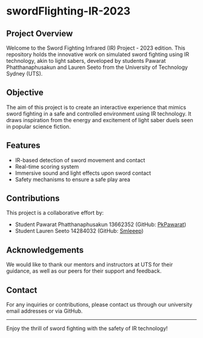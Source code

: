 # swordFlighting-IR-2023

## Project Overview
Welcome to the Sword Fighting Infrared (IR) Project - 2023 edition. This repository holds the innovative work on simulated sword fighting using IR technology, akin to light sabers, developed by students Pawarat Phatthanaphusakun and Lauren Seeto from the University of Technology Sydney (UTS).

## Objective
The aim of this project is to create an interactive experience that mimics sword fighting in a safe and controlled environment using IR technology. It draws inspiration from the energy and excitement of light saber duels seen in popular science fiction.

## Features
- IR-based detection of sword movement and contact
- Real-time scoring system
- Immersive sound and light effects upon sword contact
- Safety mechanisms to ensure a safe play area

## Contributions
This project is a collaborative effort by:
- Student Pawarat Phatthanaphusakun 13662352 (GitHub: [PkPawarat](https://github.com/PkPawarat))
- Student Lauren Seeto 14284032 (GitHub: [Smleeep](https://github.com/Smleeep))


## Acknowledgements
We would like to thank our mentors and instructors at UTS for their guidance, as well as our peers for their support and feedback.

## Contact
For any inquiries or contributions, please contact us through our university email addresses or via GitHub.

---

Enjoy the thrill of sword fighting with the safety of IR technology!
